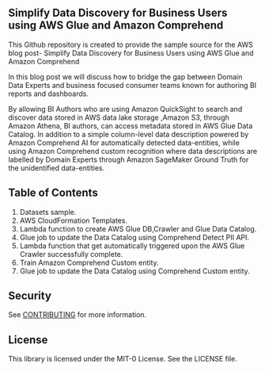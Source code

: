 ## Simplify Data Discovery for Business Users using AWS Glue and Amazon Comprehend

This Github repository is created to provide the sample source for the AWS blog post- Simplify Data Discovery for Business Users using AWS Glue and Amazon Comprehend

In this blog post we will discuss how to bridge the gap between Domain Data Experts and business focused consumer teams known for authoring BI reports and dashboards.

By allowing BI Authors who are using Amazon QuickSight to search and discover data stored in AWS data lake storage ,Amazon S3, through Amazon Athena, BI authors, can access metadata stored in AWS Glue Data Catalog. In addition to a simple column-level data description powered by Amazon Comprehend AI for automatically detected data-entities, while using Amazon Comprehend custom recognition where data descriptions are labelled by Domain Experts through Amazon SageMaker Ground Truth for the unidentified data-entities.

## Table of Contents
1. Datasets sample.
2. AWS CloudFormation Templates.
3. Lambda function to create AWS Glue DB,Crawler and  Glue Data Catalog.
4. Glue job to update the Data Catalog using Comprehend Detect PII API. 
5. Lambda function that get automatically triggered upon the AWS Glue Crawler successfully complete.
6. Train Amazon Comprehend Custom entity.
7. Glue job to update the Data Catalog using Comprehend Custom entity.

## Security

See [CONTRIBUTING](CONTRIBUTING.md#security-issue-notifications) for more information.

## License

This library is licensed under the MIT-0 License. See the LICENSE file.

